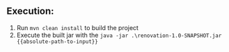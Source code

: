 ## Execution:
1) Run `mvn clean install` to build the project 
2) Execute the built jar with the `java -jar .\renovation-1.0-SNAPSHOT.jar {{absolute-path-to-input}}`